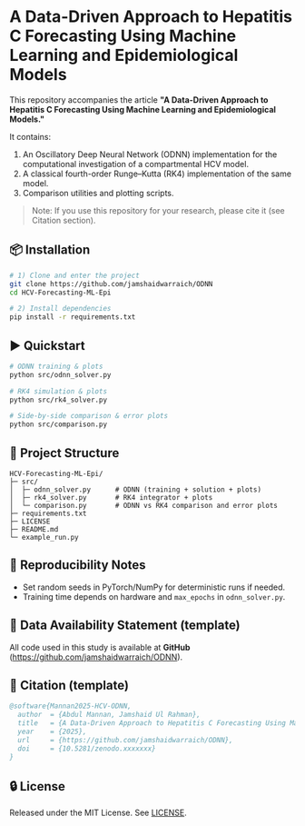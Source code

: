 # A Data-Driven Approach to Hepatitis C Forecasting Using Machine Learning and Epidemiological Models

This repository accompanies the article **"A Data-Driven Approach to Hepatitis C Forecasting Using Machine Learning and Epidemiological Models."**

It contains:
1. An Oscillatory Deep Neural Network (ODNN) implementation for the computational investigation of a compartmental HCV model.
2. A classical fourth-order Runge–Kutta (RK4) implementation of the same model.
3. Comparison utilities and plotting scripts.

> Note: If you use this repository for your research, please cite it (see Citation section).

## 📦 Installation

```bash
# 1) Clone and enter the project
git clone https://github.com/jamshaidwarraich/ODNN 
cd HCV-Forecasting-ML-Epi

# 2) Install dependencies
pip install -r requirements.txt
```

## ▶️ Quickstart

```bash
# ODNN training & plots
python src/odnn_solver.py

# RK4 simulation & plots
python src/rk4_solver.py

# Side-by-side comparison & error plots
python src/comparison.py
```

## 📁 Project Structure

```
HCV-Forecasting-ML-Epi/
├─ src/
│  ├─ odnn_solver.py      # ODNN (training + solution + plots)
│  ├─ rk4_solver.py       # RK4 integrator + plots
│  └─ comparison.py       # ODNN vs RK4 comparison and error plots
├─ requirements.txt
├─ LICENSE
├─ README.md
└─ example_run.py
```

## 🧪 Reproducibility Notes
- Set random seeds in PyTorch/NumPy for deterministic runs if needed.
- Training time depends on hardware and `max_epochs` in `odnn_solver.py`.

## 📝 Data Availability Statement (template)
All code used in this study is available at **GitHub** (https://github.com/jamshaidwarraich/ODNN).

## 📜 Citation (template)
```bibtex
@software{Mannan2025-HCV-ODNN,
  author  = {Abdul Mannan, Jamshaid Ul Rahman},
  title   = {A Data-Driven Approach to Hepatitis C Forecasting Using Machine Learning and Epidemiological Models},
  year    = {2025},
  url     = {https://github.com/jamshaidwarraich/ODNN},
  doi     = {10.5281/zenodo.xxxxxxx}
}
```

## 🔒 License
Released under the MIT License. See [LICENSE](LICENSE).
